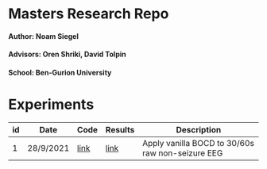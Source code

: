 # Masters Research Repo

#### Author: Noam Siegel
#### Advisors: Oren Shriki, David Tolpin
#### School: Ben-Gurion University

# Experiments


| id | Date      | Code                               | Results                | Description  |
|----|-----------|------------------------------------|------------------------|--------------|
| 1  | 28/9/2021 | [link](scripts/run_BOCD_on_EEG.py) | [link](notebooks/exp1) | Apply vanilla BOCD to 30/60s raw non-seizure EEG|

[comment]: <> (|    |           |                                    |                        |              |)

[comment]: <> (|    |           |                                    |                        |              |)
